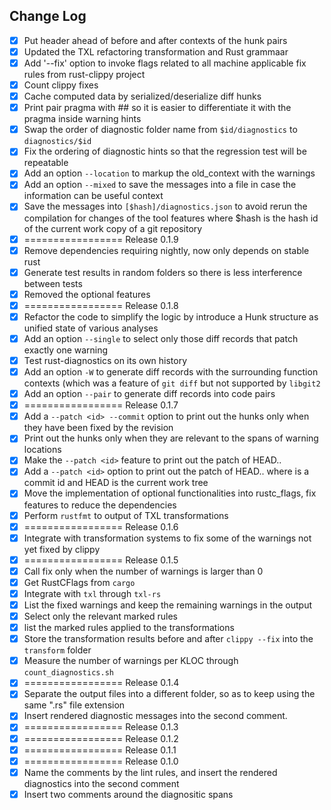 ## Change Log
- [x] Put header ahead of before and after contexts of the hunk pairs
- [x] Updated the TXL refactoring transformation and Rust grammaar
- [x] Add '--fix' option to invoke flags related to all machine applicable fix rules from rust-clippy project
- [x] Count clippy fixes
- [x] Cache computed data by serialized/deserialize diff hunks
- [x] Print pair pragma with ## so it is easier to differentiate it with the pragma inside warning hints
- [x] Swap the order of diagnostic folder name from `$id/diagnostics` to `diagnostics/$id`
- [x] Fix the ordering of diagnostic hints so that the regression test will be repeatable 
- [x] Add an option `--location` to markup the old_context with the warnings
- [x] Add an option `--mixed` to save the messages into a file in case the information can be useful context
- [x] Save the messages into `[$hash]/diagnostics.json` to avoid rerun the compilation for changes of the tool features
      where $hash is the hash id of the current work copy of a git repository
- [x] ================= Release 0.1.9
- [x] Remove dependencies requiring nightly, now only depends on stable rust
- [x] Generate test results in random folders so there is less interference between tests
- [x] Removed the optional features
- [x] ================= Release 0.1.8
- [x] Refactor the code to simplify the logic by introduce a Hunk structure as unified state of various analyses
- [x] Add an option `--single` to select only those diff records that patch exactly one warning
- [x] Test rust-diagnostics on its own history
- [x] Add an option `-W` to generate diff records with the surrounding function contexts (which was a feature of `git diff` but not supported by `libgit2`
- [x] Add an option `--pair` to generate diff records into code pairs
- [x] ================= Release 0.1.7
- [x] Add a `--patch <id> --commit` option to print out the hunks only when they have been fixed by the revision <id>
- [x] Print out the hunks only when they are relevant to the spans of warning locations
- [x] Make the `--patch <id>` feature to print out the patch of HEAD..<id>
- [x] Add a `--patch <id>` option to print out the patch of HEAD..<id> where <id> is a commit id and HEAD is the current work tree
- [x] Move the implementation of optional functionalities into rustc_flags, fix features to reduce the dependencies
- [x] Perform `rustfmt` to output of TXL transformations
- [x] ================= Release 0.1.6
- [x] Integrate with transformation systems to fix some of the warnings not yet fixed by clippy
- [x] ================= Release 0.1.5
- [x] Call fix only when the number of warnings is larger than 0
- [x] Get RustCFlags from `cargo`
- [x] Integrate with `txl` through `txl-rs`
- [x] List the fixed warnings and keep the remaining warnings in the output 
- [x] Select only the relevant marked rules
- [x] list the marked rules applied to the transformations
- [x] Store the transformation results before and after `clippy --fix` into the `transform` folder 
- [x] Measure the number of warnings per KLOC through `count_diagnostics.sh`
- [x] ================= Release 0.1.4
- [x] Separate the output files into a different folder, so as to keep using the same ".rs" file extension
- [x] Insert rendered diagnostic messages into the second comment.
- [x] ================= Release 0.1.3
- [x] ================= Release 0.1.2
- [x] ================= Release 0.1.1
- [x] ================= Release 0.1.0
- [x] Name the comments by the lint rules, and insert the rendered diagnostics into the second comment
- [x] Insert two comments around the diagnositic spans
